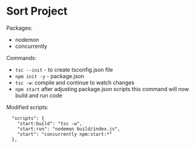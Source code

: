 # Sort Project

Packages: 
- nodemon
- concurrently 

Commands:
- `tsc --init` - to create tsconfig.json file
- `npm init -y` - package.json
- `tsc -w`: compile and continue to watch changes
- `npm start` after adjusting package.json scripts this command will now build and run code 

Modified scripts: 

```
  "scripts": {
    "start:build": "tsc -w",
    "start:run": "nodemon build/index.js",
    "start": "concurrently npm:start:*"
  },
```


